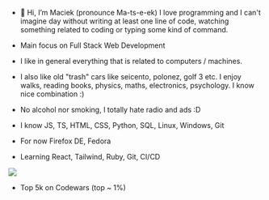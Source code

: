 - 👋 Hi, I’m Maciek (pronounce  Ma-ts-e-ek) I love programming and I can't imagine day without writing at least one line of code, watching something related to coding or typing some kind of command.

- Main focus on Full Stack Web Development

- I like in general everything that is related to computers / machines.
- I also like old "trash" cars like seicento, polonez, golf 3 etc. I enjoy walks, reading books, physics, maths, electronics, psychology. I know nice combination :)
- No alcohol nor smoking, I totally hate radio and ads :D

- I know JS, TS, HTML, CSS, Python, SQL, Linux, Windows, Git

- For now Firefox DE, Fedora
- Learning React, Tailwind, Ruby, Git, CI/CD

<img src=https://www.codewars.com/users/maciek367/badges/large>

- Top 5k on Codewars (top ~ 1%)
